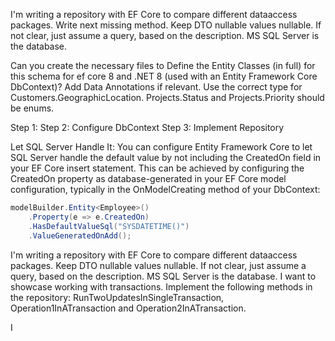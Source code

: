 
I'm writing a repository with EF Core to compare different dataaccess packages. Write next missing method. Keep DTO nullable values nullable. If not clear, just assume a query, based on the description. MS SQL Server is the database.


Can you create the necessary files to Define the Entity Classes (in full) for this schema for ef core 8 and .NET 8 (used with an Entity Framework Core DbContext)? Add Data Annotations if relevant.
Use the correct type for Customers.GeographicLocation.  Projects.Status and Projects.Priority should be enums.


Step 1: 
Step 2: Configure DbContext
Step 3: Implement Repository



Let SQL Server Handle It: You can configure Entity Framework Core to let SQL Server handle the default value by not including the CreatedOn field in your EF Core insert statement. This can be achieved by configuring the CreatedOn property as database-generated in your EF Core model configuration, typically in the OnModelCreating method of your DbContext:
``` csharp
modelBuilder.Entity<Employee>()
    .Property(e => e.CreatedOn)
    .HasDefaultValueSql("SYSDATETIME()")
    .ValueGeneratedOnAdd();
```




I'm writing a repository with EF Core to compare different dataaccess packages. Keep DTO nullable values nullable. If not clear, just assume a query, based on the description. MS SQL Server is the database.
I want to showcase working with transactions. Implement the following methods in the repository: RunTwoUpdatesInSingleTransaction, Operation1InATransaction and Operation2InATransaction.

I 